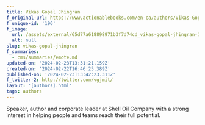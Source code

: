 ```yaml
---
title: Vikas Gopal Jhingran
f_original-url: https://www.actionablebooks.com/en-ca/authors/Vikas-Gopal-Jhingran/
f_unique-id: '196'
f_image:
  url: /assets/external/65d77a618898971b3f7d74cd_vikas-gopal-jhingran-180x220.jpeg
  alt: null
slug: vikas-gopal-jhingran
f_summaries:
  - cms/summaries/emote.md
updated-on: '2024-02-23T13:31:21.159Z'
created-on: '2024-02-22T16:46:25.389Z'
published-on: '2024-02-23T13:42:23.311Z'
f_twitter-2: http://twitter.com/vgjmit/
layout: '[authors].html'
tags: authors
---
```


Speaker, author and corporate leader at Shell Oil Company with a strong interest in helping people and teams reach their full potential.
